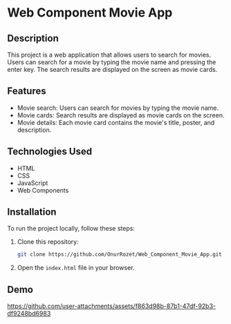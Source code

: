 # Web Component Movie App
## Description
This project is a web application that allows users to search for movies. Users can search for a movie by typing the movie name and pressing the enter key. The search results are displayed on the screen as movie cards.

## Features

- Movie search: Users can search for movies by typing the movie name.
- Movie cards: Search results are displayed as movie cards on the screen.
- Movie details: Each movie card contains the movie's title, poster, and description.

 ## Technologies Used

- HTML
- CSS
- JavaScript
- Web Components

## Installation

To run the project locally, follow these steps:

1. Clone this repository:
    ```bash
    git clone https://github.com/OnurRozet/Web_Component_Movie_App.git
    ```

2. Open the `index.html` file in your browser.

## Demo

https://github.com/user-attachments/assets/f863d98b-87b1-47df-92b3-df9248bd6983

